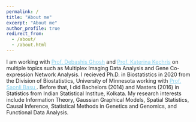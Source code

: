 ```yaml
---
permalink: /
title: "About me"
excerpt: "About me"
author_profile: true
redirect_from: 
  - /about/
  - /about.html
---
```


I am working with <a href="https://scholar.google.com/citations?user=L14IppEAAAAJ&hl=en" style="color:skyblue;"> Prof. Debashis Ghosh</a> and <a href="http://csph.ucdenver.edu/Sites/Kechris/" style="color:skyblue;"> Prof. Katerina Kechris</a> on multiple topics such as Multiplex 
Imaging Data Analysis and Gene Co-expression Network Analysis. I recieved Ph.D. in Biostatistics in 2020 from the Division of Biostatistics, 
University of Minnesota working with <a href="http://www.biostat.umn.edu/~saonli/" style="color:skyblue;"> Prof. Saonli Basu </a>.
Before that, I did Bachelors (2014) and Masters (2016) in Statistics from Indian Statistical Institue, Kolkata. My research interests include Information Theory, Gaussian Graphical Models, Spatial Statistics, Causal Inference, Statistical Methods in Genetics and Genomics, and Functional Data Analysis.
